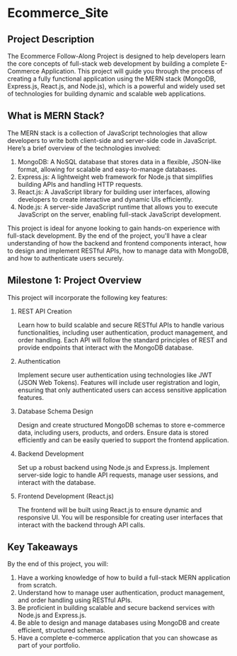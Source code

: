 # Ecommerce_Site
## Project Description
The Ecommerce Follow-Along Project is designed to help developers learn the core concepts of full-stack web development by building a complete E-Commerce Application. This project will guide you through the process of creating a fully functional application using the MERN stack (MongoDB, Express.js, React.js, and Node.js), which is a powerful and widely used set of technologies for building dynamic and scalable web applications.

## What is MERN Stack?
The MERN stack is a collection of JavaScript technologies that allow developers to write both client-side and server-side code in JavaScript. Here’s a brief overview of the technologies involved:

1. MongoDB: A NoSQL database that stores data in a flexible, JSON-like format, allowing for scalable and easy-to-manage databases.
2. Express.js: A lightweight web framework for Node.js that simplifies building APIs and handling HTTP requests.
3. React.js: A JavaScript library for building user interfaces, allowing developers to create interactive and dynamic UIs efficiently.
4. Node.js: A server-side JavaScript runtime that allows you to execute JavaScript on the server, enabling full-stack JavaScript development.

This project is ideal for anyone looking to gain hands-on experience with full-stack development. By the end of the project, you'll have a clear understanding of how the backend and frontend components interact, how to design and implement RESTful APIs, how to manage data with MongoDB, and how to authenticate users securely.


## Milestone 1: Project Overview

This project will incorporate the following key features:

1. REST API Creation

    Learn how to build scalable and secure RESTful APIs to handle various functionalities, including user authentication, product management, and order handling.
    Each API will follow the standard principles of REST and provide endpoints that interact with the MongoDB database.

2. Authentication

    Implement secure user authentication using technologies like JWT (JSON Web Tokens).
    Features will include user registration and login, ensuring that only authenticated users can access sensitive application features.

3. Database Schema Design

    Design and create structured MongoDB schemas to store e-commerce data, including users, products, and orders.
    Ensure data is stored efficiently and can be easily queried to support the frontend application.

4. Backend Development

    Set up a robust backend using Node.js and Express.js.
    Implement server-side logic to handle API requests, manage user sessions, and interact with the database.

5. Frontend Development (React.js)

    The frontend will be built using React.js to ensure dynamic and responsive UI.
    You will be responsible for creating user interfaces that interact with the backend through API calls.

## Key Takeaways
By the end of this project, you will:
1. Have a working knowledge of how to build a full-stack MERN application from scratch.
2. Understand how to manage user authentication, product management, and order handling using RESTful APIs.
3. Be proficient in building scalable and secure backend services with Node.js and Express.js.
4. Be able to design and manage databases using MongoDB and create efficient, structured schemas.
5. Have a complete e-commerce application that you can showcase as part of your portfolio.


